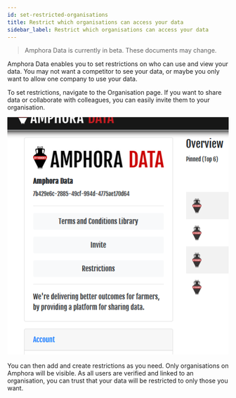 ```yaml
---
id: set-restricted-organisations
title: Restrict which organisations can access your data
sidebar_label: Restrict which organisations can access your data
---
```


> Amphora Data is currently in beta. These documents may change.

Amphora Data enables you to set restrictions on who can use and view your data. You may not want a competitor to see your data, or maybe you only want to allow one company to use your data.

To set restrictions, navigate to the Organisation page. If you want to share data or collaborate with colleagues, you can easily invite them to your organisation. 

![Restrictions Button, Screenshot](/docs/assets/screenshots/Restrictions_button.png)

You can then add and create restrictions as you need. Only organisations on Amphora will be visible. As all users are verified and linked to an organisation, you can trust that your data will be restricted to only those you want.